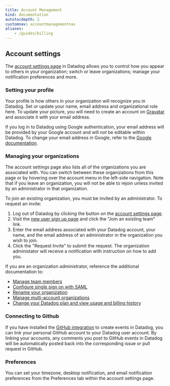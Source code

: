 ```yaml
---
title: Account Management
kind: documentation
autotocdepth: 2
customnav: accountmanagementnav
aliases:
    - /guides/billing
---
```


## Account settings

The [account settings page](https://app.datadoghq.com/account/profile) in Datadog allows you to control how you appear to others in your organization; switch or leave organizations; manage your notification preferences and more.

### Setting your profile

Your profile is how others in your organization will recognize you in Datadog. Set or update your name, email address and organizational role here. To update your picture, you will need to create an account on [Gravatar](https://gravatar.com/) and associate it with your email address.

If you log in to Datadog using Google authentication, your email address will be provided by your Google account and will *not* be editable within Datadog. To change your email address in Google, refer to the [Google documentation](https://support.google.com/accounts/answer/19870?hl=en).

### Managing your organizations

The account settings page also lists all of the organizations you are associated with. You can switch between these organizations from this page or by hovering over the account menu in the left-side navigation. Note that if you leave an organization, you will not be able to rejoin unless invited by an administrator in that organization.

To join an existing organization, you must be invited by an administrator. To request an invite:

1. Log out of Datadog by clicking the button on the [account settings page](https://app.datadoghq.com/account/profile).
1. Visit the [new user sign up page](https://app.datadoghq.com/signup) and click the "Join an existing team" link.
1. Enter the email address associated with your Datadog account, your name, and the email address of an administrator in the organization you wish to join.
1. Click the "Request Invite" to submit the request. The organization administator will receive a notification with instruction on how to add you.

If you are an organization administrator, reference the additional documentation to:

* [Manage team members](/account_management/team)
* [Configure single sign on with SAML](/account_management/saml)
* [Rename your organization](/account_management/??)
* [Manage multi-account organizations](/account_management/multi_account)
* [Change your Datadog plan and view usage and billing history](/account_management/plan_usage_billing)

### Connecting to Github

If you have installed the [GitHub integration](https://docs.datadoghq.com/integrations/github/) to create events in Datadog, you can link your personal GitHub account to your Datadog user account. By linking your accounts, any comments you post to GitHub events in Datadog will be automatically posted back into the corresponding issue or pull request in GitHub.

### Preferences

You can set your timezone, desktop notification, and email notification preferences from the Preferences tab within the account settings page.
